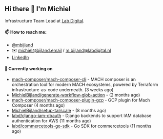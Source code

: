 ## Hi there 👋 I'm Michiel

Infrastructure Team Lead at [Lab Digital](https://www.labdigital.nl).

#### 📫 How to reach me:

- [@mbijland](https://twitter.com/mbijland)
- ✉️ michiel@bijland.email / m.bijland@labdigital.nl
- [LinkedIn](https://www.linkedin.com/in/michielbijland/)

#### 👷 Currently working on


- [mach-composer/mach-composer-cli](https://github.com/mach-composer/mach-composer-cli) - MACH composer is an orchestration tool for modern MACH ecosystems, powered by Terraform infrastructure-as-code underneath. (3 weeks ago)
- [MichielBijland/generate-workflow-glob-action](https://github.com/MichielBijland/generate-workflow-glob-action) -  (2 months ago)
- [mach-composer/mach-composer-plugin-gcp](https://github.com/mach-composer/mach-composer-plugin-gcp) - GCP plugin for Mach Composer (4 months ago)
- [MichielBijland/setup-tailscale](https://github.com/MichielBijland/setup-tailscale) -  (8 months ago)
- [labd/django-iam-dbauth](https://github.com/labd/django-iam-dbauth) - Django backends to support IAM database authentication for AWS (11 months ago)
- [labd/commercetools-go-sdk](https://github.com/labd/commercetools-go-sdk) - Go SDK for commercetools (11 months ago)
